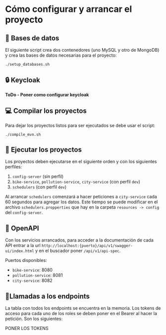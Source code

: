 # Cómo configurar y arrancar el proyecto

## 📁 Bases de datos
El siguiente script crea dos contenedores (uno MySQL y otro de MongoDB) y crea las bases de datos necesarias para el proyecto:

```
./setup_databases.sh
```

## 🔒 Keycloak
<strong>ToDo - Poner como configurar keycloak</strong>

## 💻 Compilar los proyectos
Para dejar los proyectos listos para ser ejecutados se debe usar el script:
```
./compile_mvn.sh
```

## 🚀 Ejecutar los proyectos
Los proyectos deben ejecutarse en el siguiente orden y con los siguientes perfiles:

1. ``config-server`` (sin perfil)
2. ``bike-service``, ``pollution-service``, ``city-service`` (con perfil ``dev``)
3. ``schedulers`` (con perfil ``dev``)

Al arrancar ``schedulers`` comenzará a hacer peticiones a ``city-service`` cada 60 segundos para agregar los datos. Este tiempo se puede modificar en el archivo ``schedulers.propperties`` que hay en la carpeta ``resources -> config`` del ``config-server``.

## 📄 OpenAPI
Con los servicios arrancados, para acceder a la documentación de cada API entrar a la url ``http://localhost:{puerto}/api/v1/swagger-ui/index.html`` y en el buscador poner ``/api/v1/api-spec``.

Puertos disponibles:
- ``bike-service``: 8080
- ``pollution-service``: 8081
- ``city-service``: 8082

## 📎Llamadas a los endpoints
La tabla con todos los endpoints se encuentra en la memoria. Los tokens de acceso para cada uno de los roles se deben poner en el Bearer al hacer la petición. Son los siguientes:

PONER LOS TOKENS